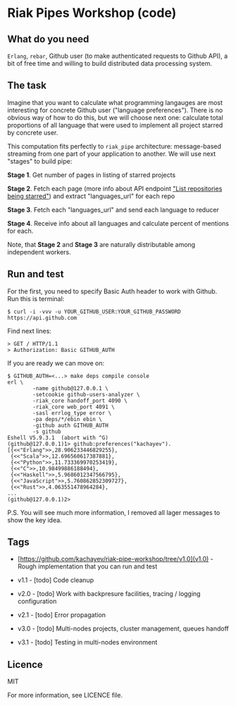 Riak Pipes Workshop (code)
==========================

What do you need
----------------

`Erlang`, `rebar`, Github user (to make authenticated requests to Github API), a bit of free time and willing to build distributed data processing system.

The task
--------

Imagine that you want to calculate what programming langauges are most interesting for concrete Github user ("language preferences"). There is no obvious way of how to do this, but we will choose next one: calculate total proportions of all language that were used to implement all project starred by concrete user.

This computation fits perfectly to `riak_pipe` architecture: message-based streaming from one part of your application to another. We will use next "stages" to build pipe:

**Stage 1**. Get number of pages in listing of starred projects

**Stage 2**. Fetch each page (more info about API endpoint ["List repositories being starred"](http://developer.github.com/v3/activity/starring/)) and extract "languages_url" for each repo

**Stage 3**. Fetch each "languages_url" and send each language to reducer

**Stage 4**. Receive info about all languages and calculate percent of mentions for each.

Note, that **Stage 2** and **Stage 3** are naturally distributable among independent workers.

Run and test
------------

For the first, you need to specify Basic Auth header to work with Github. Run this is terminal:

```shell
$ curl -i -vvv -u YOUR_GITHUB_USER:YOUR_GITHUB_PASSWORD https://api.github.com
```

Find next lines:

```shell
> GET / HTTP/1.1
> Authorization: Basic GITHUB_AUTH
```

If you are ready we can move on:

```shell
$ GITHUB_AUTH=<...> make deps compile console
erl \
		-name github@127.0.0.1 \
		-setcookie github-users-analyzer \
		-riak_core handoff_port 4090 \
		-riak_core web_port 4091 \
		-sasl errlog_type error \
		-pa deps/*/ebin ebin \
		-github auth GITHUB_AUTH
		-s github
Eshell V5.9.3.1  (abort with ^G)
(github@127.0.0.1)1> github:preferences("kachayev").
[{<<"Erlang">>,28.906233446829255},
 {<<"Scala">>,12.696560617387881},
 {<<"Python">>,11.733369970253419},
 {<<"C">>,10.98499886188494},
 {<<"Haskell">>,5.9686012347566795},
 {<<"JavaScript">>,5.760862852309727},
 {<<"Rust">>,4.063551478964284},
...
(github@127.0.0.1)2>
```

P.S. You will see much more information, I removed all lager messages to show the key idea.

Tags
----

* [https://github.com/kachayev/riak-pipe-workshop/tree/v1.0](v1.0) - Rough implementation that you can run and test

* v1.1 - [todo] Code cleanup

* v2.0 - [todo] Work with backpresure facilities, tracing / logging configuration

* v2.1 - [todo] Error propagation

* v3.0 - [todo] Multi-nodes projects, cluster management, queues handoff

* v3.1 - [todo] Testing in multi-nodes environment

Licence
-------

MIT

For more information, see LICENCE file.